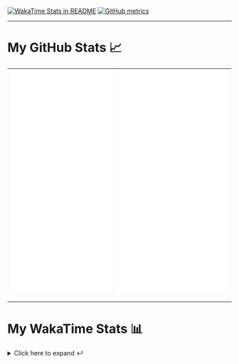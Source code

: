 [![WakaTime Stats in README](https://github.com/LOsioChico/LOsioChico/actions/workflows/waka.yml/badge.svg)](https://github.com/LOsioChico/LOsioChico/actions/workflows/waka.yml) [![GitHub metrics](https://github.com/LOsioChico/LOsioChico/actions/workflows/metrics.yml/badge.svg)](https://github.com/LOsioChico/LOsioChico/actions/workflows/metrics.yml)

---

# My GitHub Stats 📈

| ![](./assets/metrics.svg) | ![](./assets/metrics2.svg) |
| ------------------------- | -------------------------- |

---

# My WakaTime Stats 📊

<details>
<summary>Click here to expand ↩️</summary>
<br>

<!--START_SECTION:waka-->
![Code Time](http://img.shields.io/badge/Code%20Time-2%2C047%20hrs%2035%20mins-blue)

![Lines of code](https://img.shields.io/badge/From%20Hello%20World%20I%27ve%20Written-387.6%20thousand%20lines%20of%20code-blue)

**🐱 My GitHub Data** 

> 📦 660.3 kB Used in GitHub's Storage 
 > 
> 🏆 11 Contributions in the Year 2025
 > 
> 🚫 Not Opted to Hire
 > 
> 📜 28 Public Repositories 
 > 
> 🔑 32 Private Repositories 
 > 
**I'm a Night 🦉** 

```text
🌞 Morning                606 commits         ███░░░░░░░░░░░░░░░░░░░░░░   13.91 % 
🌆 Daytime                1359 commits        ████████░░░░░░░░░░░░░░░░░   31.19 % 
🌃 Evening                1496 commits        █████████░░░░░░░░░░░░░░░░   34.34 % 
🌙 Night                  896 commits         █████░░░░░░░░░░░░░░░░░░░░   20.56 % 
```
📅 **I'm Most Productive on Thursday** 

```text
Monday                   607 commits         ███░░░░░░░░░░░░░░░░░░░░░░   13.93 % 
Tuesday                  652 commits         ████░░░░░░░░░░░░░░░░░░░░░   14.96 % 
Wednesday                488 commits         ███░░░░░░░░░░░░░░░░░░░░░░   11.20 % 
Thursday                 798 commits         █████░░░░░░░░░░░░░░░░░░░░   18.32 % 
Friday                   665 commits         ████░░░░░░░░░░░░░░░░░░░░░   15.26 % 
Saturday                 744 commits         ████░░░░░░░░░░░░░░░░░░░░░   17.08 % 
Sunday                   403 commits         ██░░░░░░░░░░░░░░░░░░░░░░░   09.25 % 
```


📊 **This Week I Spent My Time On** 

```text
💬 Programming Languages: 
Scala                    8 hrs 4 mins        ███████████████████░░░░░░   77.03 % 
Markdown                 1 hr 22 mins        ███░░░░░░░░░░░░░░░░░░░░░░   13.18 % 
PHP                      26 mins             █░░░░░░░░░░░░░░░░░░░░░░░░   04.23 % 
Git Config               18 mins             █░░░░░░░░░░░░░░░░░░░░░░░░   02.94 % 
Bash                     6 mins              ░░░░░░░░░░░░░░░░░░░░░░░░░   01.09 % 
```

**I Mostly Code in TypeScript** 

```text
TypeScript               33 repos            █████████████░░░░░░░░░░░░   52.38 % 
Scala                    8 repos             ███░░░░░░░░░░░░░░░░░░░░░░   12.70 % 
JavaScript               6 repos             ██░░░░░░░░░░░░░░░░░░░░░░░   09.52 % 
CSS                      5 repos             ██░░░░░░░░░░░░░░░░░░░░░░░   07.94 % 
Java                     2 repos             █░░░░░░░░░░░░░░░░░░░░░░░░   03.17 % 
```




 Last Updated on 11/03/2025 01:04:57 UTC
<!--END_SECTION:waka-->

## </details>
